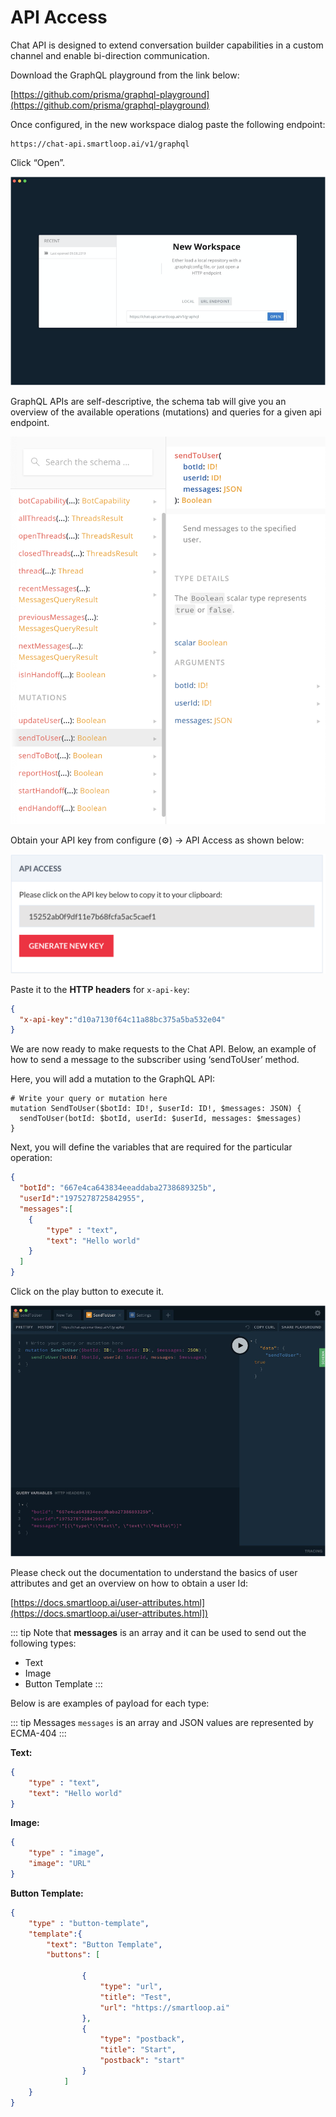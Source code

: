 # API Access

Chat API is designed to extend conversation builder capabilities in a custom channel and enable bi-direction communication.

Download the GraphQL playground from the link below:

[https://github.com/prisma/graphql-playground](https://github.com/prisma/graphql-playground)

Once configured, in the new workspace dialog paste the following endpoint:

```
https://chat-api.smartloop.ai/v1/graphql
```

Click “Open”. 

![](./graphql-new.png)

GraphQL APIs are self-descriptive, the schema tab will give you an overview of the available operations (mutations) and queries for a given api endpoint.

![](./graphql-schema.png)

Obtain your API key from configure (⚙) -> API Access  as shown below:

![](./api-access.png)

Paste it to the **HTTP headers** for `x-api-key`:

```json
{
  "x-api-key":"d10a7130f64c11a88bc375a5ba532e04"
}
```

 
We are now ready to make requests to the Chat API. Below, an example of how to send a message to the subscriber using ‘sendToUser’ method.

Here, you will add a mutation to the GraphQL API:

```
# Write your query or mutation here
mutation SendToUser($botId: ID!, $userId: ID!, $messages: JSON) {
  sendToUser(botId: $botId, userId: $userId, messages: $messages)
}
```

Next, you will define the variables that are required for the particular operation:
```json
{
  "botId": "667e4ca643834eeaddaba2738689325b",
  "userId":"1975278725842955",
  "messages":[
	{
		"type" : "text",
		"text": "Hello world"
	}
  ]
}
```


Click on the play button to execute it.

![](./graphql-sendToBot.png)

Please check out the documentation to understand the basics of user attributes and get an overview on how to obtain a user Id:

[https://docs.smartloop.ai/user-attributes.html](https://docs.smartloop.ai/user-attributes.html])

::: tip
Note that **messages** is an array and it can be used to send out the following types:

* Text
* Image
* Button Template
:::

Below is are examples of payload for each type:


::: tip Messages
`messages` is an array and JSON values are represented by ECMA-404
:::

**Text:**
```json
{
    "type" : "text",
    "text": "Hello world"
}
```

**Image:**

```json
{
	"type" : "image",
	"image": "URL"
}
```
**Button Template:**

```json
{
	"type" : "button-template",
	"template":{
		"text": "Button Template",
		"buttons": [
			
				{
					"type": "url",
					"title": "Test",
					"url": "https://smartloop.ai"
				},
				{
					"type": "postback",
					"title": "Start",
					"postback": "start"
				}
			]
	}
}
```